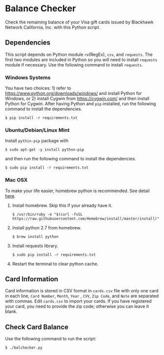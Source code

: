# Balance Checker
Check the remaining balance of your Visa gift cards issued by Blackhawk Network California, Inc. with this Python script.

## Dependencies
This script depends on Python module `re`(RegEx), `csv`, and `requests`. The first two modules are included in Python so you will need to install `requests` module if necessary. Use the following command to install `requests`.

### Windows Systems
You have two choices: 1) refer to https://www.python.org/downloads/windows/ and install Python for Windows, or 2) install Cygwin from https://cygwin.com/ and then install Python for Cygwin. After having Python and `pip` installed, run the following command to install the dependencies.
```
$ pip install -r requirements.txt
```

### Ubuntu/Debian/Linux Mint
Install `pythin-pip` package with
```
$ sudo apt-get -y install python-pip
```
and then run the following command to install the dependencies.
```
$ sudo pip install -r requirements.txt
```

### Mac OSX
To make your life easier, homebrew python is recommended. See detail [here](http://docs.python-guide.org/en/latest/starting/install/osx/#install-osx).

1. Install homebrew. Skip this if your already have it.

   ```
   $ /usr/bin/ruby -e "$(curl -fsSL https://raw.githubusercontent.com/Homebrew/install/master/install)"
   ```

2. Install python 2.7 from homebrew.

   ```
   $ brew install python
   ```

3. Install requests library.

   ```
   $ sudo pip install -r requirements.txt
   ```

4. Restart the terminal to clear python cache.

## Card Information
Card information is stored in CSV format in `cards.csv` file with only one card in each line, `Card Number`, `Month`, `Year` , `CVV`, `Zip Code`, and `Note` are separated with commas. Edit `cards.csv` to import your cards. If you have registered your card, you need to provide the zip code; otherwise you can leave it blank.

## Check Card Balance
Use the following command to run the script:
```
$ ./balchecker.py
```
